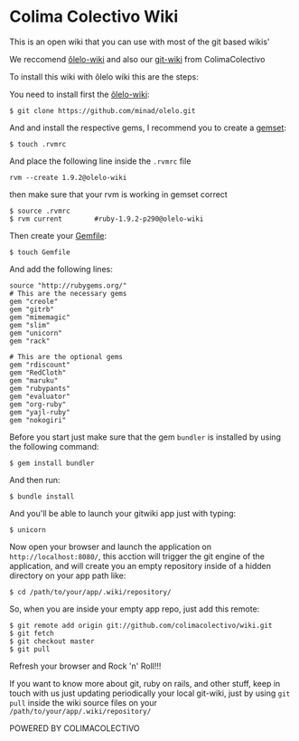 Colima Colectivo Wiki
=====================

This is an open wiki that you can use with most of the git based wikis'

We reccomend [õlelo-wiki](https://github.com/minad/olelo) and also our [git-wiki](https://github.com/colimacolectivo/git-wiki) from ColimaColectivo 

To install this wiki with õlelo wiki this are the steps: 

You need to install first the [õlelo-wiki](https://github.com/minad/olelo):

    $ git clone https://github.com/minad/olelo.git

And and install the respective gems, I recommend you to create a [gemset](http://beginrescueend.com/gemsets/basics/):

    $ touch .rvmrc

And place the following line inside the `.rvmrc` file

    rvm --create 1.9.2@olelo-wiki

then make sure that your rvm is working in gemset correct

    $ source .rvmrc
    $ rvm current        #ruby-1.9.2-p290@olelo-wiki

Then create your [Gemfile](http://gembundler.com/gemfile.html):

    $ touch Gemfile

And add the following lines:

    source "http://rubygems.org/"
    # This are the necessary gems
    gem "creole"
    gem "gitrb"
    gem "mimemagic"
    gem "slim"
    gem "unicorn"
    gem "rack"
    
    # This are the optional gems
    gem "rdiscount"
    gem "RedCloth"
    gem "maruku"
    gem "rubypants"
    gem "evaluator"
    gem "org-ruby"
    gem "yajl-ruby"
    gem "nokogiri"

Before you start just make sure that the gem `bundler` is installed by using the following command:

    $ gem install bundler

And then run:

    $ bundle install

And you'll be able to launch your gitwiki app just with typing:

    $ unicorn

Now open your browser and launch the application on `http://localhost:8080/`, this acction will trigger the git engine of the application, and will create you an empty repository inside of a hidden directory on your app path like:

    $ cd /path/to/your/app/.wiki/repository/

So, when you are inside your empty app repo, just add this remote:

    $ git remote add origin git://github.com/colimacolectivo/wiki.git
    $ git fetch
    $ git checkout master
    $ git pull

Refresh your browser and Rock 'n' Roll!!!

If you want to know more about git, ruby on rails, and other stuff, keep in touch with us just updating periodically your local git-wiki, just by using `git pull` inside the wiki source files on your `/path/to/your/app/.wiki/repository/`

POWERED BY COLIMACOLECTIVO
